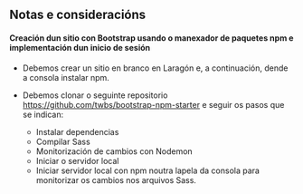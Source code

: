 ## Notas e consideracións

#### Creación dun sitio con Bootstrap usando o manexador de paquetes npm e implementación dun inicio de sesión

* Debemos crear un sitio en branco en Laragón e, a continuación, dende a consola instalar npm. 

* Debemos clonar o seguinte repositorio https://github.com/twbs/bootstrap-npm-starter e seguir os pasos que se indican:

  * Instalar dependencias
  * Compilar Sass
  * Monitorización de cambios con Nodemon
  * Iniciar o servidor local
  * Iniciar servidor local con npm noutra lapela  da consola para monitorizar os cambios nos arquivos Sass.

  